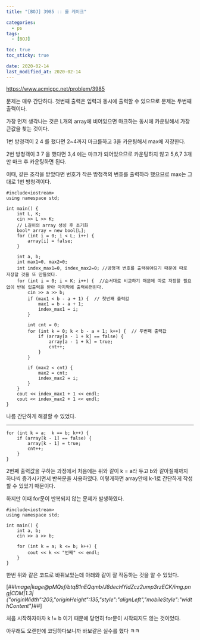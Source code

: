 ```yaml
---
title: "[BOJ] 3985 :: 롤 케이크"

categories:
  - ps
tags:
  - [BOJ]

toc: true
toc_sticky: true

date: 2020-02-14
last_modified_at: 2020-02-14
---
```


https://www.acmicpc.net/problem/3985

문제는 매우 간단하다. 첫번째 출력은 입력과 동시에 출력할 수 있으므로 문제는 두번째 출력이다.

가장 먼저 생각나는 것은 L개의 array에 비어있으면 마크하는 동시에 카운팅해서 가장 큰값을 찾는 것이다.

1번 방청객이 2 4 를 했다면 2~4까지 마크를하고 3을 카운팅해서 max에 저장한다.

2번 방청객이 3 7 을 했다면 3,4 에는 마크가 되어있으므로 카운팅하지 않고 5,6,7 3개만 마크 후 카운팅하면 된다.

이때, 같은 조각을 받았다면 번호가 작은 방청객의 번호를 출력하라 했으므로 max는 그대로 1번 방청객이다.

```
#include<iostream>
using namespace std;

int main() {
	int L, K;
	cin >> L >> K;
	// L길이의 array 생성 후 초기화
	bool* array = new bool[L];
	for (int i = 0; i < L; i++) {
		array[i] = false;
	}

	int a, b;
	int max1=0, max2=0;
	int index_max1=0, index_max2=0; //방청객 번호를 출력해야되기 때문에 따로 저장할 것을 또 만들었다.
	for (int i = 0; i < K; i++) {  //순서대로 비교하기 때문에 따로 저장할 필요없이 반복 입출력을 받아 마지막에 출력하면된다.
		cin >> a >> b;
		if (max1 < b - a + 1) {  // 첫번째 출력값
			max1 = b - a + 1;
			index_max1 = i;
		}

		int cnt = 0;
		for (int k = 0; k < b - a + 1; k++) {  // 두번째 출력값
			if (array[a - 1 + k] == false) {
				array[a - 1 + k] = true;
				cnt++;
			}
		}

		if (max2 < cnt) {
			max2 = cnt;
			index_max2 = i;
		}
	}
	cout << index_max1 + 1 << endl;
	cout << index_max2 + 1 << endl;
}
```

나름 간단하게 해결할 수 있었다.

---

```
for (int k = a;  k == b; k++) {
	if (array[k - 1] == false) {
		array[k - 1] = true;
		cnt++;
	}
}
```

2번째 출력값을 구하는 과정에서 처음에는 위와 같이 k = a라 두고 b와 같아질때까지 하나씩 증가시키면서 반복문을 사용하였다. 이렇게하면 array안에 k-1로 간단하게 작성할 수 있었기 때문이다.

하지만 이때 for문이 반복되지 않는 문제가 발생하였다.

```
#include<iostream>
using namespace std;

int main() {
	int a, b;
	cin >> a >> b;

	for (int k = a; k <= b; k++) {
		cout << k << "번째" << endl;
	}
}
```

한번 위와 같은 코드로 바꿔보았는데 아래와 같이 잘 작동하는 것을 알 수 있었다.

[##_Image|kage@pMQsf/btqB1nEQqmb/J8decHYidZcz2ump3rzECK/img.png|CDM|1.3|{"originWidth":203,"originHeight":135,"style":"alignLeft","mobileStyle":"widthContent"}_##]

처음 시작하자마자 k != b 이기 때문에 당연히 for문이 시작되지도 않는 것이었다.

아무래도 오랜만에 코딩하다보니까 바보같은 실수를 했다 ㅋㅋ
